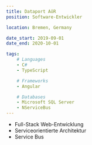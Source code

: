```yaml
---
title: Dataport AöR
position: Software-Entwickler

location: Bremen, Germany

date_start: 2019-09-01
date_end: 2020-10-01

tags:
    # Languages
    - C#
    - TypeScript

    # Frameworks
    - Angular

    # Databases
    - Microsoft SQL Server
    - NServiceBus
---
```

* Full-Stack Web-Entwicklung
* Serviceorientierte Architektur
* Service Bus
